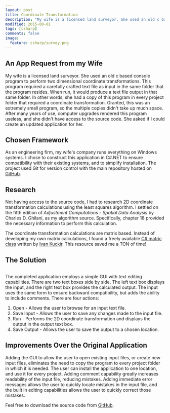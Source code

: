 ```yaml
---
layout: post
title: Coordinate Transformation
description: "My wife is a licensed land surveyor. She used an old c based console program to perform two dimensional coordinate transformations. This program required a carefully crafted text file as input in the same folder that the program resides. When run, it would produce a text file output in that same folder. In other words, she had a copy of this program in every project folder that required a coordinate transformation. Granted, this was an extremely small program, so the multiple copies didn't take up much space. After many years of use, computer upgrades rendered this program useless, and she didn't have access to the source code. She asked if I could create an updated application for her."
modified: 2015-08-01
tags: [csharp]
comments: false
image:
  feature: csharp/survey.png
---
```


## An App Request from my Wife

My wife is a licensed land surveyor. She used an old c based console program to perform two dimensional coordinate transformations. This program required a carefully crafted text file as input in the same folder that the program resides. When run, it would produce a text file output in that same folder. In other words, she had a copy of this program in every project folder that required a coordinate transformation. Granted, this was an extremely small program, so the multiple copies didn't take up much space. After many years of use, computer upgrades rendered this program useless, and she didn't have access to the source code. She asked if I could create an updated application for her.

## Chosen Framework

As an engineering firm, my wife's company runs everything on Windows systems. I chose to construct this application in C#.NET to ensure compatibility with their existing systems, and to simplify installation. The project used Git for version control with the main repository hosted on [GitHub](https://github.com/JacobMDavidson/Coordinate-Transformation/tree/master/CoordinateTransformation).

## Research

Not having access to the source code, I had to research 2D coordinate transformation calculations using the least squares algorithm. I settled on the fifth edition of *Adjustment Computations - Spatial Data Analysis* by Charles D. Ghilani, as my algorithm source. Specifically, chapter 18 provided the necessary information to perform this calculation.

The coordinate transformation calculations are matrix based. Instead of developing my own matrix calculations, I found a freely available [C# matric class](https://github.com/darkdragon-001/LightweightMatrixCSharp) written by [Ivan Kuckir](http://blog.ivank.net). This resource saved me a TON of time!

## The Solution

<figure style="text-align: center">
    <img src="{{ site.url }}/images/csharp/coordinate.png" alt="">
</figure>

The completed application employs a simple GUI with text editing capabilities. There are two text boxes side by side. The left text box displays the input, and the right text box provides the calculated output. The input uses the same form to ensure backward compatibility, but adds the ability to include comments. There are four actions:

1. Open - Allows the user to browse for an input text file.
2. Save Input - Allows the user to save any changes made to the input file.
3. Run - Performs the 2D coordinate transformation and displays the output in the output text box.
4. Save Output - Allows the user to save the output to a chosen location.

## Improvements Over the Original Application

Adding the GUI to allow the user to open existing input files, or create new input files, eliminates the need to copy the program to every project folder in which it is needed. The user can install the application to one location, and use it for every project. Adding comment capability greatly increases readability of the input file, reducing mistakes. Adding immediate error messages allows the user to quickly locate mistakes in the input file, and the built in editing capabilities allows the user to quickly correct those mistakes.

Feel free to download the source code from [GitHub](https://github.com/JacobMDavidson/Coordinate-Transformation/tree/master/CoordinateTransformation).
